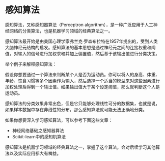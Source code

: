 # 感知算法

感知算法，又称感知器算法（Perceptron algorithm），是一种广泛应用于人工神经网络的分类算法，也是机器学习领域的经典算法之一。

感知算法最开始是由美国心理学家弗兰克·罗森布拉特在1957年提出的，受到人类大脑神经元结构的启发。感知算法的基本思想是通过神经元之间的连接权重和阈值，对输入的信号进行加权求和并加上偏置值，然后基于该输出值进行分类决策。

举个例子来解释感知算法：

假设你想要通过一个算法来判断某个人是否为运动员。你可以将人的身高、体重、年龄、饮食习惯等多个因素作为输入，然后选择一个适当的模型来对这些因素进行加权处理后得到一个输出值。如果输出值大于某个设定阈值，那么就判断这个人是运动员。

感知算法的分类效果非常出色，但是它只能够处理线性可分的数据集，也就是说，如果样本数据中存在非线性的分布，那么感知算法就可能无法正确地分类。

如果你想要深入学习感知算法，可以参考下面这些文章：

- 神经网络基础之感知器算法
- Scikit-learn中的感知机算法

感知算法是机器学习领域的经典算法之一，掌握了这个算法，会对后续学习其他算法以及实际应用都大有裨益。